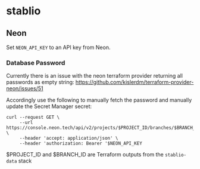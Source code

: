 # stablio

## Neon

Set `NEON_API_KEY` to an API key from Neon.

### Database Password

Currently there is an issue with the neon terraform provider returning all passwords as empty string: https://github.com/kislerdm/terraform-provider-neon/issues/51

Accordingly use the following to manually fetch the password and manually update the Secret Manager secret:

```
curl --request GET \
     --url https://console.neon.tech/api/v2/projects/$PROJECT_ID/branches/$BRANCH_ID/roles/mjwbenton/reveal_password \
     --header 'accept: application/json' \
     --header 'authorization: Bearer '$NEON_API_KEY
```

$PROJECT_ID and $BRANCH_ID are Terraform outputs from the `stablio-data` stack
